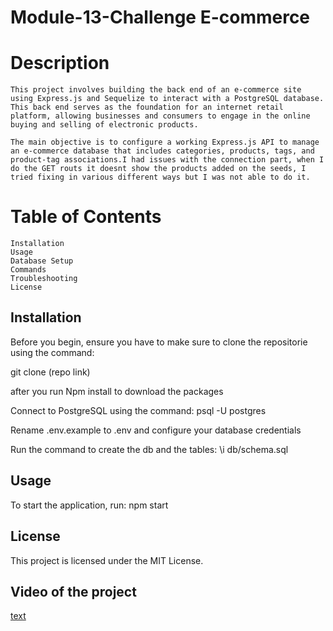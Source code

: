 # Module-13-Challenge  E-commerce  
# Description    
    This project involves building the back end of an e-commerce site using Express.js and Sequelize to interact with a PostgreSQL database. This back end serves as the foundation for an internet retail platform, allowing businesses and consumers to engage in the online buying and selling of electronic products.

    The main objective is to configure a working Express.js API to manage an e-commerce database that includes categories, products, tags, and product-tag associations.I had issues with the connection part, when I do the GET routs it doesnt show the products added on the seeds, I tried fixing in various different ways but I was not able to do it. 

    

# Table of Contents
    Installation
    Usage
    Database Setup
    Commands
    Troubleshooting
    License

## Installation

Before you begin, ensure you have to make sure to clone the repositorie using the command: 

git clone (repo link)

after you run Npm install to download the packages

Connect to PostgreSQL using the command:
psql -U postgres

Rename .env.example to .env and configure your database credentials

Run the command to create the db and the tables:
\i db/schema.sql

## Usage

To start the application, run: 
npm start

## License

This project is licensed under the MIT License.

## Video of the project

[text](Module-13-Challenge.webm)